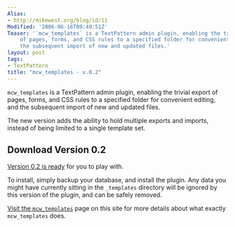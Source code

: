 ```yaml
---
Alias:
- http://mikewest.org/blog/id/11
Modified: '2006-06-16T09:49:51Z'
Teaser: '`mcw_templates` is a TextPattern admin plugin, enabling the trivial export
    of pages, forms, and CSS rules to a specified folder for convenient editing, and
    the subsequent import of new and updated files.'
layout: post
tags:
- TextPattern
title: "mcw_templates - v.0.2"
---
```

`mcw_templates` is a TextPattern admin plugin, enabling the trivial export of pages, forms, and CSS rules to a specified folder for convenient editing, and the subsequent import of new and updated files.

The new version adds the ability to hold multiple exports and imports, instead of being limited to a single template set.

## Download Version 0.2 ##

[Version 0.2 is ready][1] for you to play with.  

To install, simply backup your database, and install the plugin.  Any data you might have currently sitting in the `_templates` directory will be ignored by this version of the plugin, and can be safely removed.

[Visit the `mcw_templates`][mcw_templates] page on this site for more details about what exactly `mcw_templates` does.

[1]: /file_download/4
[mcw_templates]: http://mikewest.org/archive/mcw-templates